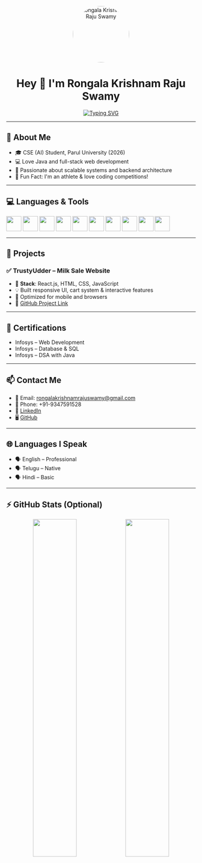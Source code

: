 <p align="center">
  <img src="K:\CERTIFICATES\imp\WhatsApp Image 2025-06-18 at 11.47.36_70faa20a.jpg"width="150" alt="Rongala Krishnam Raju Swamy" style="border-radius: 50%;" />
</p>

<h1 align="center">Hey 👋 I'm Rongala Krishnam Raju Swamy</h1>

<p align="center">
  <a href="https://github.com/DenverCoder1/readme-typing-svg">
    <img src="https://readme-typing-svg.demolab.com?font=Fira+Code&pause=1000&center=true&vCenter=true&width=435&lines=B.Tech+CSE+(AI)+@+Parul+University;Java+%7C+Web+Dev+Enthusiast;Problem+Solver+%7C+Tech+Explorer;Open+Source+%7C+Coding+Contests+Athlete" alt="Typing SVG" />
  </a>
</p>

---

## 🧠 About Me

- 🎓 CSE (AI) Student, Parul University (2026)
- 💻 Love Java and full-stack web development
- 🎯 Passionate about scalable systems and backend architecture
- 🎲 Fun Fact: I'm an athlete & love coding competitions!

---

## 💻 Languages & Tools

<div align="left">
  <img src="https://cdn.jsdelivr.net/gh/devicons/devicon/icons/java/java-original.svg" height="40" />
  <img src="https://cdn.jsdelivr.net/gh/devicons/devicon/icons/python/python-original.svg" height="40" />
  <img src="https://cdn.jsdelivr.net/gh/devicons/devicon/icons/c/c-original.svg" height="40" />
  <img src="https://cdn.jsdelivr.net/gh/devicons/devicon/icons/javascript/javascript-original.svg" height="40" />
  <img src="https://cdn.jsdelivr.net/gh/devicons/devicon/icons/react/react-original.svg" height="40" />
  <img src="https://cdn.jsdelivr.net/gh/devicons/devicon/icons/nodejs/nodejs-original.svg" height="40" />
  <img src="https://cdn.jsdelivr.net/gh/devicons/devicon/icons/express/express-original.svg" height="40" />
  <img src="https://cdn.jsdelivr.net/gh/devicons/devicon/icons/mongodb/mongodb-original.svg" height="40" />
  <img src="https://cdn.jsdelivr.net/gh/devicons/devicon/icons/bootstrap/bootstrap-original.svg" height="40" />
  <img src="https://cdn.jsdelivr.net/gh/devicons/devicon/icons/mysql/mysql-original.svg" height="40" />
</div>

---

## 🔨 Projects

### ✅ TrustyUdder – Milk Sale Website
- 🧪 **Stack**: React.js, HTML, CSS, JavaScript  
- 💡 Built responsive UI, cart system & interactive features  
- 📱 Optimized for mobile and browsers  
- 🔗 [GitHub Project Link](#)

---

## 📜 Certifications

- Infosys – Web Development  
- Infosys – Database & SQL  
- Infosys – DSA with Java

---

## 📫 Contact Me

- 📧 Email: [rongalakrishnamrajuswamy@gmail.com](mailto:rongalakrishnamrajuswamy@gmail.com)  
- 📱 Phone: +91-9347591528  
- 🔗 [LinkedIn](https://www.linkedin.com/in/krishnam-raju-swamy-rongala/)  
- 🖥️ [GitHub](https://github.com/krishnarongala05)

---

## 🌐 Languages I Speak

- 🗣️ English – Professional  
- 🗣️ Telugu – Native  
- 🗣️ Hindi – Basic

---

## ⚡ GitHub Stats (Optional)

<p align="center">
  <img src="https://github-readme-stats.vercel.app/api?username=your-github&show_icons=true&theme=radical" width="48%" />
  <img src="https://github-readme-streak-stats.herokuapp.com/?user=your-github&theme=radical" width="48%" />
</p>

